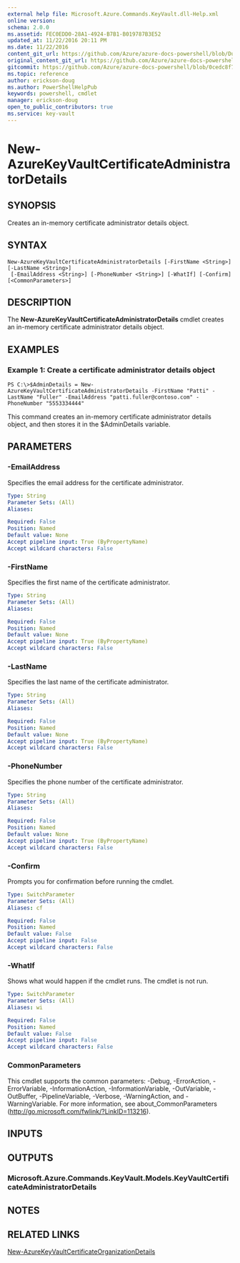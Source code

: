 ```yaml
---
external help file: Microsoft.Azure.Commands.KeyVault.dll-Help.xml
online version:
schema: 2.0.0
ms.assetid: FEC0EDD0-28A1-4924-B7B1-B019787B3E52
updated_at: 11/22/2016 20:11 PM
ms.date: 11/22/2016
content_git_url: https://github.com/Azure/azure-docs-powershell/blob/DuncanmaMSFT-patch-1/azureps-cmdlets-docs/ResourceManager/AzureRM.KeyVault/v2.1.0/New-AzureKeyVaultCertificateAdministratorDetails.md
original_content_git_url: https://github.com/Azure/azure-docs-powershell/blob/DuncanmaMSFT-patch-1/azureps-cmdlets-docs/ResourceManager/AzureRM.KeyVault/v2.1.0/New-AzureKeyVaultCertificateAdministratorDetails.md
gitcommit: https://github.com/Azure/azure-docs-powershell/blob/0cedc8f73bc96cf5ac4c69144e17b3de601fd3cc
ms.topic: reference
author: erickson-doug
ms.author: PowerShellHelpPub
keywords: powershell, cmdlet
manager: erickson-doug
open_to_public_contributors: true
ms.service: key-vault
---
```


# New-AzureKeyVaultCertificateAdministratorDetails

## SYNOPSIS
Creates an in-memory certificate administrator details object.

## SYNTAX

```
New-AzureKeyVaultCertificateAdministratorDetails [-FirstName <String>] [-LastName <String>]
 [-EmailAddress <String>] [-PhoneNumber <String>] [-WhatIf] [-Confirm] [<CommonParameters>]
```

## DESCRIPTION
The **New-AzureKeyVaultCertificateAdministratorDetails** cmdlet creates an in-memory certificate administrator details object.

## EXAMPLES

### Example 1: Create a certificate administrator details object
```
PS C:\>$AdminDetails = New-AzureKeyVaultCertificateAdministratorDetails -FirstName "Patti" -LastName "Fuller" -EmailAddress "patti.fuller@contoso.com" -PhoneNumber "5553334444"
```

This command creates an in-memory certificate administrator details object, and then stores it in the $AdminDetails variable.

## PARAMETERS

### -EmailAddress
Specifies the email address for the certificate administrator.

```yaml
Type: String
Parameter Sets: (All)
Aliases: 

Required: False
Position: Named
Default value: None
Accept pipeline input: True (ByPropertyName)
Accept wildcard characters: False
```

### -FirstName
Specifies the first name of the certificate administrator.

```yaml
Type: String
Parameter Sets: (All)
Aliases: 

Required: False
Position: Named
Default value: None
Accept pipeline input: True (ByPropertyName)
Accept wildcard characters: False
```

### -LastName
Specifies the last name of the certificate administrator.

```yaml
Type: String
Parameter Sets: (All)
Aliases: 

Required: False
Position: Named
Default value: None
Accept pipeline input: True (ByPropertyName)
Accept wildcard characters: False
```

### -PhoneNumber
Specifies the phone number of the certificate administrator.

```yaml
Type: String
Parameter Sets: (All)
Aliases: 

Required: False
Position: Named
Default value: None
Accept pipeline input: True (ByPropertyName)
Accept wildcard characters: False
```

### -Confirm
Prompts you for confirmation before running the cmdlet.

```yaml
Type: SwitchParameter
Parameter Sets: (All)
Aliases: cf

Required: False
Position: Named
Default value: False
Accept pipeline input: False
Accept wildcard characters: False
```

### -WhatIf
Shows what would happen if the cmdlet runs.
The cmdlet is not run.

```yaml
Type: SwitchParameter
Parameter Sets: (All)
Aliases: wi

Required: False
Position: Named
Default value: False
Accept pipeline input: False
Accept wildcard characters: False
```

### CommonParameters
This cmdlet supports the common parameters: -Debug, -ErrorAction, -ErrorVariable, -InformationAction, -InformationVariable, -OutVariable, -OutBuffer, -PipelineVariable, -Verbose, -WarningAction, and -WarningVariable. For more information, see about_CommonParameters (http://go.microsoft.com/fwlink/?LinkID=113216).

## INPUTS

## OUTPUTS

### Microsoft.Azure.Commands.KeyVault.Models.KeyVaultCertificateAdministratorDetails

## NOTES

## RELATED LINKS

[New-AzureKeyVaultCertificateOrganizationDetails](./New-AzureKeyVaultCertificateOrganizationDetails.md)


